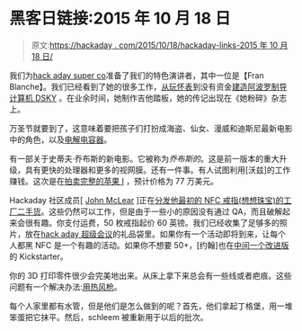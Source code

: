 # 黑客日链接:2015 年 10 月 18 日

> 原文:[https://hackaday . com/2015/10/18/hackaday-links-2015 年 10 月 18 日/](https://hackaday.com/2015/10/18/hackaday-links-october-18-2015/)

我们为[hack aday super co](https://hackaday.io/event/7777-hackaday-superconference)准备了我们的特色演讲者，其中一位是【Fran Blanche】。我们已经看到了她的很多工作，[从玩怀表](http://hackaday.com/2014/08/15/retro-time-tech-fran-and-pocket-watches/)到没有资金[建造阿波罗制导计算机 DSKY](http://hackaday.com/2014/11/28/frans-new-project-the-dsky/) 。在业余时间，她制作吉他踏板，她的传记出现在《她粉碎》杂志上。

万圣节就要到了，这意味着要把孩子们打扮成海盗、仙女、漫威和迪斯尼最新电影中的角色，以及[电解电容器](http://imgur.com/gallery/VA2a0aK)。

有一部关于史蒂夫·乔布斯的新电影。它被称为*乔布斯的*。这是前一版本的重大升级，具有更快的处理器和更多的视网膜。还有一件事。有人试图利用[沃兹]的工作赚钱。这次是在[拍卖完整的苹果 I](https://onlineonly.christies.com/s/seven-centuries-of-science/an-apple-1-personal-computer-apple-inc-18/20976) ，预计价格为 77 万美元。

Hackaday 社区成员[ [John McLear](https://hackaday.io/johnmclear) ]正在[分发他最初的 NFC 戒指(想想珠宝)的工厂二手货](http://blog.nfcring.com/news/free-nfc-rings-for-creatives/)。这些仍然可以工作，但是由于一些小的原因没有通过 QA，而且破解起来会很有趣。你支付运费，50 枚戒指起价 60 英镑。我们已经收集了足够多的照片，放在[hack aday 超级会议](https://hackaday.io/superconference/)的礼品袋里。如果你有一个活动即将到来，让每个人都黑 NFC 是一个有趣的活动。如果你不想要 50+，[约翰]也在[中间一个改进版](https://www.kickstarter.com/projects/mclear/nfc-ring-2016-range-one-smart-ring-unlimited-possi)的 Kickstarter。

你的 3D 打印零件很少会完美地出来。从床上拿下来总会有一些线或者疤痕。这些问题有一个解决办法:[用热风枪](http://thegizmodojo.com/2015/10/cleaning-up-3d-prints/)。

每个人家里都有水管，但是他们是怎么做到的呢？首先，他们拿起丁格堡，用一堆笨蛋把它抹平。然后，schleem 被重新用于以后的批次。